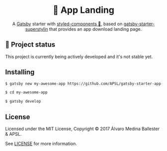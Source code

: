 <h1 align="center">📲 App Landing</h1>

<p align="center">A <a href="https://github.com/gatsbyjs/gatsby" target="_blank">Gatsby</a> starter with <a href="https://styled-components.com/" target="_blank">styled-components 💅</a>, based on <a href="https://github.com/bntzio/gatsby-starter-superstylin">gatsby-starter-superstylin</a> that provides an app download landing page.</p>

## 🚧 Project status
This project is currently being actively developed and it's not stable yet.

## Installing
```sh
$ gatsby new my-awesome-app https://github.com/APSL/gatsby-starter-app-landing

$ cd my-awesome-app

$ gatsby develop
```

## License
Licensed under the MIT License, Copyright © 2017 Álvaro Medina Ballester & APSL.

See [LICENSE](https://github.com/APSL/gatsby-starter-app-landing/blob/master/license) for more information.

